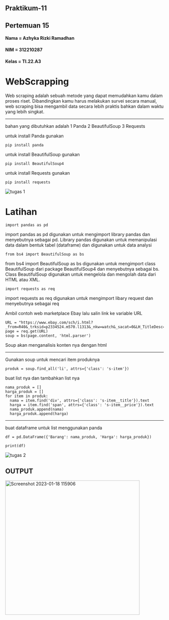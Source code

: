## Praktikum-11
## Pertemuan 15

#### Nama  = Azhyka Rizki Ramadhan
#### NIM   = 312210287
#### Kelas = TI.22.A3

# WebScrapping

Web scraping adalah sebuah metode yang dapat memudahkan kamu dalam proses riset. Dibandingkan kamu harus melakukan survei secara manual, web scraping bisa mengambil 
data secara lebih praktis bahkan dalam waktu yang lebih singkat.

---


bahan yang dibutuhkan adalah 
1 Panda
2 BeautifulSoup
3 Requests

untuk install Panda gunakan

    pip install panda

untuk install BeautifulSoup gunakan

    pip install BeautifulSoup4

untuk install Requests gunakan

    pip install requests
    
 ![tugas 1](https://user-images.githubusercontent.com/118233561/213087209-1562671f-4fed-4a55-ac13-1b0d5e41a687.png)

# Latihan

    import pandas as pd
    
import pandas as pd digunakan untuk mengimport library pandas dan menyebutnya sebagai pd. Library pandas digunakan untuk memanipulasi data dalam bentuk tabel (dataframe) dan digunakan untuk data analysi

    from bs4 import BeautifulSoup as bs
    
from bs4 import BeautifulSoup as bs digunakan untuk mengimport class BeautifulSoup dari package BeautifulSoup4 dan menyebutnya sebagai bs. Class BeautifulSoup digunakan untuk mengelola dan mengolah data dari HTML atau XML.

    import requests as req

import requests as req digunakan untuk mengimport libary request dan menyebutnya sebagai req

Ambil contoh web marketplace Ebay lalu salin link ke variable URL 

```
URL = "https://www.ebay.com/sch/i.html?_from=R40&_trksid=p2334524.m570.l1313&_nkw=watch&_sacat=0&LH_TitleDesc=0&_odkw=jam+tangan&_osacat=0&LH_PrefLoc=2"
page = req.get(URL)
soup = bs(page.content, 'html.parser')
```

Soup akan menganalisis konten nya dengan html 

---

Gunakan soup untuk mencari item produknya 

    produk = soup.find_all('li', attrs={'class': 's-item'})

buat list nya dan tambahkan list nya 

```
nama_produk = []
harga_produk = []
for item in produk:
  nama = item.find('div', attrs={'class': 's-item__title'}).text
  harga = item.find('span', attrs={'class': 's-item__price'}).text
  nama_produk.append(nama)
  harga_produk.append(harga)
```
---

buat dataframe untuk list menggunakan panda

```
df = pd.DataFrame({'Barang': nama_produk, 'Harga': harga_produk})

print(df)
```

![tugas 2](https://user-images.githubusercontent.com/118233561/213087247-4c211c2b-c059-4c0d-8aff-8828d073ebc9.png)

## OUTPUT 

<img width="427" alt="Screenshot 2023-01-18 115906" src="https://user-images.githubusercontent.com/118233561/213090876-7b036dc5-72e8-400f-8b0e-9174c9cb0802.png">



